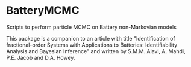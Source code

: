 # BatteryMCMC
Scripts to perform particle MCMC on Battery non-Markovian models

This package is a companion to an article with title "Identification of fractional-order Systems with Applications to Batteries: Identifiability Analysis and Bayesian Inference"
and written by S.M.M. Alavi, A. Mahdi, P.E. Jacob and D.A. Howey.
